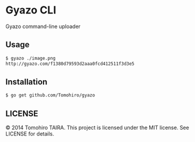 Gyazo CLI
================================================================================

Gyazo command-line uploader


Usage
--------------------------------------------------------------------------------

```sh
$ gyazo ./image.png
http://gyazo.com/f1380d79593d2aaa0fcd412511f3d3e5
```


Installation
--------------------------------------------------------------------------------

```sh
$ go get github.com/Tomohiro/gyazo
```


LICENSE
--------------------------------------------------------------------------------

&copy; 2014 Tomohiro TAIRA.
This project is licensed under the MIT license.
See LICENSE for details.
